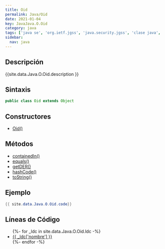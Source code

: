 ```yaml
---
title: Oid
permalink: Java/Oid
date: 2021-01-04
key: JavaJava.O.Oid
category: java
tags: ['java se', 'org.ietf.jgss', 'java.security.jgss', 'clase java', 'Java 1.4']
sidebar: 
  nav: java
---
```


## Descripción
{{site.data.Java.O.Oid.description }}

## Sintaxis
~~~java
public class Oid extends Object
~~~

## Constructores
* [Oid()](/Java/Oid/Oid/)

## Métodos
* [containedIn()](/Java/Oid/containedIn)
* [equals()](/Java/Oid/equals)
* [getDER()](/Java/Oid/getDER)
* [hashCode()](/Java/Oid/hashCode)
* [toString()](/Java/Oid/toString)

## Ejemplo
~~~java
{{ site.data.Java.O.Oid.code}}
~~~

## Líneas de Código
<ul>
{%- for _ldc in site.data.Java.O.Oid.ldc -%}
   <li>
       <a href="{{_ldc['url'] }}">{{ _ldc['nombre'] }}</a>
   </li>
{%- endfor -%}
</ul>
